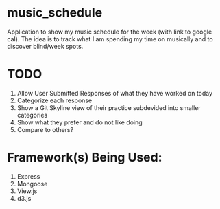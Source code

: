 # music_schedule

Application to show my music schedule for the week (with link to google cal).
The idea is to track what I am spending my time on musically and to discover blind/week spots.

# TODO
1. Allow User Submitted Responses of what they have worked on today
2. Categorize each response
3. Show a Git Skyline view of their practice subdevided into smaller categories
4. Show what they prefer and do not like doing
5. Compare to others?

# Framework(s) Being Used:
1. Express
2. Mongoose
3. View.js
4. d3.js
